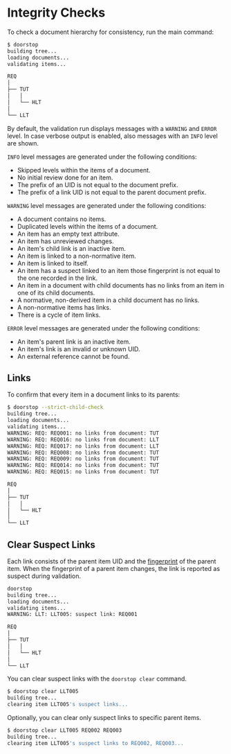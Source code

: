 # Integrity Checks

To check a document hierarchy for consistency, run the main command:

```sh
$ doorstop
building tree...
loading documents...
validating items...

REQ
│
├── TUT
│   │
│   └── HLT
│
└── LLT
```

By default, the validation run displays messages with a `WARNING` and `ERROR` level.
In case verbose output is enabled, also messages with an `INFO` level
are shown.

`INFO` level messages are generated under the following conditions:

* Skipped levels within the items of a document.
* No initial review done for an item.
* The prefix of an UID is not equal to the document prefix.
* The prefix of a link UID is not equal to the parent document prefix.

`WARNING` level messages are generated under the following conditions:

* A document contains no items.
* Duplicated levels within the items of a document.
* An item has an empty text attribute.
* An item has unreviewed changes.
* An item's child link is an inactive item.
* An item is linked to a non-normative item.
* An item is linked to itself.
* An item has a suspect linked to an item those fingerprint is not equal to the
  one recorded in the link.
* An item in a document with child documents has no links from an item in one of its child documents.
* A normative, non-derived item in a child document has no links.
* A non-normative items has links.
* There is a cycle of item links.

`ERROR` level messages are generated under the following conditions:

* An item's parent link is an inactive item.
* An item's link is an invalid or unknown UID.
* An external reference cannot be found.

## Links

To confirm that every item in a document links to its parents:

```sh
$ doorstop --strict-child-check
building tree...
loading documents...
validating items...
WARNING: REQ: REQ001: no links from document: TUT
WARNING: REQ: REQ016: no links from document: LLT
WARNING: REQ: REQ017: no links from document: LLT
WARNING: REQ: REQ008: no links from document: TUT
WARNING: REQ: REQ009: no links from document: TUT
WARNING: REQ: REQ014: no links from document: TUT
WARNING: REQ: REQ015: no links from document: TUT

REQ
│
├── TUT
│   │
│   └── HLT
│
└── LLT
```

## Clear Suspect Links

Each link consists of the parent item UID and the
[fingerprint](../reference/item.md#reviewed) of the parent item.  When the
fingerprint of a parent item changes, the link is reported as suspect during
validation.

```sh
doorstop
building tree...
loading documents...
validating items...
WARNING: LLT: LLT005: suspect link: REQ001

REQ
│
├── TUT
│   │
│   └── HLT
│
└── LLT
```

You can clear suspect links with the `doorstop clear` command.

```sh
$ doorstop clear LLT005
building tree...
clearing item LLT005's suspect links...
```

Optionally, you can clear only suspect links to specific parent items.

```sh
$ doorstop clear LLT005 REQ002 REQ003
building tree...
clearing item LLT005's suspect links to REQ002, REQ003...
```
